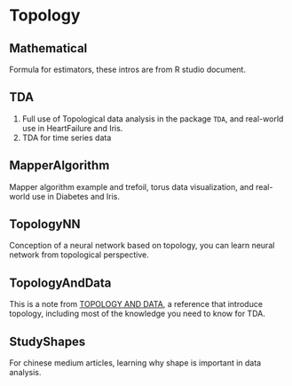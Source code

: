 # Topology

## Mathematical
Formula for estimators, these intros are from R studio document.

## TDA
1. Full use of Topological data analysis in the package `TDA`, and real-world use in HeartFailure and Iris.
2. TDA for time series data

## MapperAlgorithm
Mapper algorithm example and trefoil, torus data visualization, and real-world use in Diabetes and Iris.

## TopologyNN
Conception of a neural network based on topology, you can learn neural network from topological perspective.

## TopologyAndData
This is a note from [TOPOLOGY AND DATA](https://www.ams.org/journals/bull/2009-46-02/S0273-0979-09-01249-X/S0273-0979-09-01249-X.pdf), a reference that introduce topology, including most of the knowledge you need to know for TDA.

## StudyShapes
For chinese medium articles, learning why shape is important in data analysis.